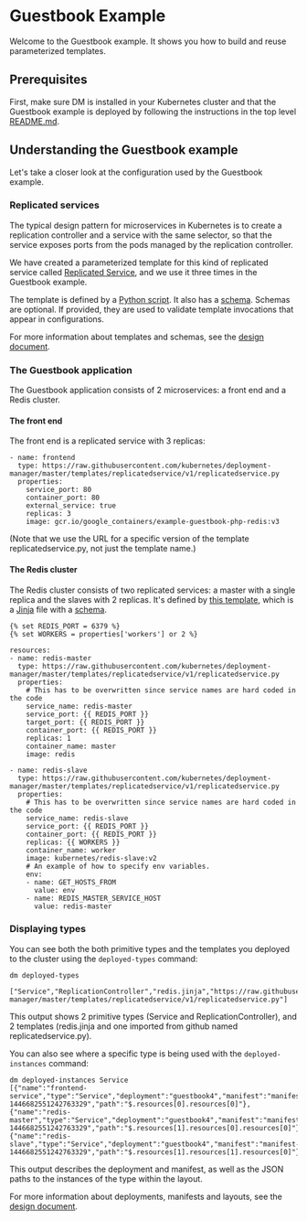 # Guestbook Example

Welcome to the Guestbook example. It shows you how to build and reuse
parameterized templates.

## Prerequisites

First, make sure DM is installed in your Kubernetes cluster and that the
Guestbook example is deployed by following the instructions in the top level
[README.md](../../README.md).

## Understanding the Guestbook example

Let's take a closer look at the configuration used by the Guestbook example.

### Replicated services

The typical design pattern for microservices in Kubernetes is to create a
replication controller and a service with the same selector, so that the service
exposes ports from the pods managed by the replication controller.

We have created a parameterized template for this kind of replicated service 
called [Replicated Service](../../templates/replicatedservice/v1), and we use it
three times in the Guestbook example.

The template is defined by a
[Python script](../../templates/replicatedservice/v1/replicatedservice.py). It 
also has a [schema](../../templates/replicatedservice/v1/replicatedservice.py.schema).
Schemas are optional. If provided, they are used to validate template invocations
that appear in configurations.

For more information about templates and schemas, see the
[design document](../../docs/design/design.md#templates).

### The Guestbook application
The Guestbook application consists of 2 microservices: a front end and a Redis 
cluster.

#### The front end

The front end is a replicated service with 3 replicas:

```
- name: frontend
  type: https://raw.githubusercontent.com/kubernetes/deployment-manager/master/templates/replicatedservice/v1/replicatedservice.py
  properties:
    service_port: 80
    container_port: 80
    external_service: true
    replicas: 3
    image: gcr.io/google_containers/example-guestbook-php-redis:v3
```

(Note that we use the URL for a specific version of the template replicatedservice.py, 
not just the template name.)

#### The Redis cluster

The Redis cluster consists of two replicated services: a master with a single replica
and the slaves with 2 replicas. It's defined by [this template](../../templates/redis/v1/redis.jinja), 
which is a [Jinja](http://jinja.pocoo.org/) file with a [schema](../../templates/redis/v1/redis.jinja.schema).

```
{% set REDIS_PORT = 6379 %}
{% set WORKERS = properties['workers'] or 2 %}

resources:
- name: redis-master
  type: https://raw.githubusercontent.com/kubernetes/deployment-manager/master/templates/replicatedservice/v1/replicatedservice.py
  properties:
    # This has to be overwritten since service names are hard coded in the code
    service_name: redis-master
    service_port: {{ REDIS_PORT }}
    target_port: {{ REDIS_PORT }}
    container_port: {{ REDIS_PORT }}
    replicas: 1
    container_name: master
    image: redis

- name: redis-slave
  type: https://raw.githubusercontent.com/kubernetes/deployment-manager/master/templates/replicatedservice/v1/replicatedservice.py
  properties:
    # This has to be overwritten since service names are hard coded in the code
    service_name: redis-slave
    service_port: {{ REDIS_PORT }}
    container_port: {{ REDIS_PORT }}
    replicas: {{ WORKERS }}
    container_name: worker
    image: kubernetes/redis-slave:v2
    # An example of how to specify env variables.
    env:
    - name: GET_HOSTS_FROM
      value: env
    - name: REDIS_MASTER_SERVICE_HOST
      value: redis-master
```

### Displaying types

You can see both the both primitive types and the templates you deployed to the
cluster using the `deployed-types` command:

```
dm deployed-types 

["Service","ReplicationController","redis.jinja","https://raw.githubusercontent.com/kubernetes/deployment-manager/master/templates/replicatedservice/v1/replicatedservice.py"]
```

This output shows 2 primitive types (Service and ReplicationController), and 2
templates (redis.jinja and one imported from github named replicatedservice.py).

You can also see where a specific type is being used with the `deployed-instances` command:

```
dm deployed-instances Service
[{"name":"frontend-service","type":"Service","deployment":"guestbook4","manifest":"manifest-1446682551242763329","path":"$.resources[0].resources[0]"},{"name":"redis-master","type":"Service","deployment":"guestbook4","manifest":"manifest-1446682551242763329","path":"$.resources[1].resources[0].resources[0]"},{"name":"redis-slave","type":"Service","deployment":"guestbook4","manifest":"manifest-1446682551242763329","path":"$.resources[1].resources[1].resources[0]"}]
```

This output describes the deployment and manifest, as well as the JSON paths to
the instances of the type within the layout.

For more information about deployments, manifests and layouts, see the
[design document](../../docs/design/design.md#api-model).


